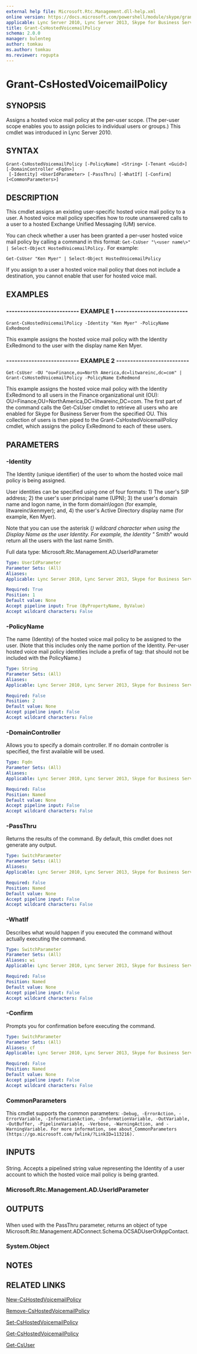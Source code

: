 ```yaml
---
external help file: Microsoft.Rtc.Management.dll-help.xml
online version: https://docs.microsoft.com/powershell/module/skype/grant-cshostedvoicemailpolicy
applicable: Lync Server 2010, Lync Server 2013, Skype for Business Server 2015, Skype for Business Server 2019
title: Grant-CsHostedVoicemailPolicy
schema: 2.0.0
manager: bulenteg
author: tomkau
ms.author: tomkau
ms.reviewer: rogupta
---
```


# Grant-CsHostedVoicemailPolicy

## SYNOPSIS

Assigns a hosted voice mail policy at the per-user scope.
(The per-user scope enables you to assign policies to individual users or groups.) This cmdlet was introduced in Lync Server 2010.


## SYNTAX

```
Grant-CsHostedVoicemailPolicy [-PolicyName] <String> [-Tenant <Guid>] [-DomainController <Fqdn>]
 [-Identity] <UserIdParameter> [-PassThru] [-WhatIf] [-Confirm] [<CommonParameters>]
```

## DESCRIPTION

This cmdlet assigns an existing user-specific hosted voice mail policy to a user.
A hosted voice mail policy specifies how to route unanswered calls to a user to a hosted Exchange Unified Messaging (UM) service.

You can check whether a user has been granted a per-user hosted voice mail policy by calling a command in this format: `Get-CsUser "\<user name\>" | Select-Object HostedVoicemailPolicy.`
For example:

`Get-CsUser "Ken Myer" | Select-Object HostedVoicemailPolicy`

If you assign to a user a hosted voice mail policy that does not include a destination, you cannot enable that user for hosted voice mail.


## EXAMPLES

### -------------------------- EXAMPLE 1 -------------------------- 
```
Grant-CsHostedVoicemailPolicy -Identity "Ken Myer" -PolicyName ExRedmond
```

This example assigns the hosted voice mail policy with the Identity ExRedmond to the user with the display name Ken Myer.


### -------------------------- EXAMPLE 2 -------------------------- 
```
Get-CsUser -OU "ou=Finance,ou=North America,dc=litwareinc,dc=com" | Grant-CsHostedVoicemailPolicy -PolicyName ExRedmond
```

This example assigns the hosted voice mail policy with the Identity ExRedmond to all users in the Finance organizational unit (OU): OU=Finance,OU=NorthAmerica,DC=litwareinc,DC=com.
The first part of the command calls the Get-CsUser cmdlet to retrieve all users who are enabled for Skype for Business Server from the specified OU.
This collection of users is then piped to the Grant-CsHostedVoicemailPolicy cmdlet, which assigns the policy ExRedmond to each of these users.


## PARAMETERS

### -Identity
The Identity (unique identifier) of the user to whom the hosted voice mail policy is being assigned.

User identities can be specified using one of four formats: 1) The user's SIP address; 2) the user's user principal name (UPN); 3) the user's domain name and logon name, in the form domain\logon (for example, litwareinc\kenmyer); and, 4) the user's Active Directory display name (for example, Ken Myer).

Note that you can use the asterisk (*) wildcard character when using the Display Name as the user Identity.
For example, the Identity "* Smith" would return all the users with the last name Smith.

Full data type: Microsoft.Rtc.Management.AD.UserIdParameter

```yaml
Type: UserIdParameter
Parameter Sets: (All)
Aliases: 
Applicable: Lync Server 2010, Lync Server 2013, Skype for Business Server 2015, Skype for Business Server 2019

Required: True
Position: 1
Default value: None
Accept pipeline input: True (ByPropertyName, ByValue)
Accept wildcard characters: False
```

### -PolicyName
The name (Identity) of the hosted voice mail policy to be assigned to the user.
(Note that this includes only the name portion of the Identity.
Per-user hosted voice mail policy identities include a prefix of tag: that should not be included with the PolicyName.)

```yaml
Type: String
Parameter Sets: (All)
Aliases: 
Applicable: Lync Server 2010, Lync Server 2013, Skype for Business Server 2015, Skype for Business Server 2019

Required: False
Position: 2
Default value: None
Accept pipeline input: False
Accept wildcard characters: False
```

### -DomainController
Allows you to specify a domain controller.
If no domain controller is specified, the first available will be used.

```yaml
Type: Fqdn
Parameter Sets: (All)
Aliases: 
Applicable: Lync Server 2010, Lync Server 2013, Skype for Business Server 2015, Skype for Business Server 2019

Required: False
Position: Named
Default value: None
Accept pipeline input: False
Accept wildcard characters: False
```

### -PassThru
Returns the results of the command.
By default, this cmdlet does not generate any output.

```yaml
Type: SwitchParameter
Parameter Sets: (All)
Aliases: 
Applicable: Lync Server 2010, Lync Server 2013, Skype for Business Server 2015, Skype for Business Server 2019

Required: False
Position: Named
Default value: None
Accept pipeline input: False
Accept wildcard characters: False
```

### -WhatIf
Describes what would happen if you executed the command without actually executing the command.

```yaml
Type: SwitchParameter
Parameter Sets: (All)
Aliases: wi
Applicable: Lync Server 2010, Lync Server 2013, Skype for Business Server 2015, Skype for Business Server 2019

Required: False
Position: Named
Default value: None
Accept pipeline input: False
Accept wildcard characters: False
```

### -Confirm
Prompts you for confirmation before executing the command.

```yaml
Type: SwitchParameter
Parameter Sets: (All)
Aliases: cf
Applicable: Lync Server 2010, Lync Server 2013, Skype for Business Server 2015, Skype for Business Server 2019

Required: False
Position: Named
Default value: None
Accept pipeline input: False
Accept wildcard characters: False
```

### CommonParameters
This cmdlet supports the common parameters: `-Debug, -ErrorAction, -ErrorVariable, -InformationAction, -InformationVariable, -OutVariable, -OutBuffer, -PipelineVariable, -Verbose, -WarningAction, and -WarningVariable. For more information, see about_CommonParameters (https://go.microsoft.com/fwlink/?LinkID=113216).`

## INPUTS

###  
String.
Accepts a pipelined string value representing the Identity of a user account to which the hosted voice mail policy is being granted.

### Microsoft.Rtc.Management.AD.UserIdParameter

## OUTPUTS

###  
When used with the PassThru parameter, returns an object of type Microsoft.Rtc.Management.ADConnect.Schema.OCSADUserOrAppContact.

### System.Object

## NOTES

## RELATED LINKS

[New-CsHostedVoicemailPolicy](New-CsHostedVoicemailPolicy.md)

[Remove-CsHostedVoicemailPolicy](Remove-CsHostedVoicemailPolicy.md)

[Set-CsHostedVoicemailPolicy](Set-CsHostedVoicemailPolicy.md)

[Get-CsHostedVoicemailPolicy](Get-CsHostedVoicemailPolicy.md)

[Get-CsUser](Get-CsUser.md)

